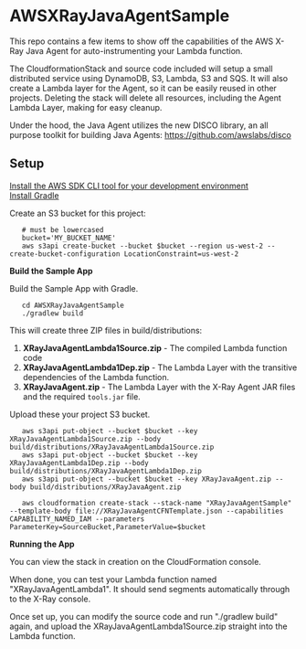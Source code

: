 # AWSXRayJavaAgentSample

This repo contains a few items to show off the capabilities of the AWS X-Ray Java Agent for auto-instrumenting your Lambda function.

The CloudformationStack and source code included will setup a small distributed service using DynamoDB, S3, Lambda, S3 and SQS. It will also create a Lambda layer for the Agent, so it can be easily reused in other projects. Deleting the stack will delete all resources, including the Agent Lambda Layer, making for easy cleanup.

Under the hood, the Java Agent utilizes the new DISCO library, an all purpose toolkit for building Java Agents:
https://github.com/awslabs/disco

## Setup

[Install the AWS SDK CLI tool for your development environment](https://aws.amazon.com/cli/)  
[Install Gradle](https://gradle.org/install/)

Create an S3 bucket for this project:
```
   # must be lowercased
   bucket='MY_BUCKET_NAME'
   aws s3api create-bucket --bucket $bucket --region us-west-2 --create-bucket-configuration LocationConstraint=us-west-2
```

**Build the Sample App**

Build the Sample App with Gradle.
```
   cd AWSXRayJavaAgentSample
   ./gradlew build
```
This will create three ZIP files in build/distributions:
1. **XRayJavaAgentLambda1Source.zip** - The compiled Lambda function code
1. **XRayJavaAgentLambda1Dep.zip** - The Lambda Layer with the transitive dependencies of the Lambda function.
1. **XRayJavaAgent.zip** - The Lambda Layer with the X-Ray Agent JAR files and the required `tools.jar` file.


 Upload these your project S3 bucket.
```
   aws s3api put-object --bucket $bucket --key XRayJavaAgentLambda1Source.zip --body build/distributions/XRayJavaAgentLambda1Source.zip
   aws s3api put-object --bucket $bucket --key XRayJavaAgentLambda1Dep.zip --body build/distributions/XRayJavaAgentLambda1Dep.zip
   aws s3api put-object --bucket $bucket --key XRayJavaAgent.zip --body build/distributions/XRayJavaAgent.zip

   aws cloudformation create-stack --stack-name "XRayJavaAgentSample" --template-body file://XRayJavaAgentCFNTemplate.json --capabilities CAPABILITY_NAMED_IAM --parameters  ParameterKey=SourceBucket,ParameterValue=$bucket
```

**Running the App**

You can view the stack in creation on the CloudFormation console.

When done, you can test your Lambda function named "XRayJavaAgentLambda1". It should send segments automatically through to the X-Ray console.

Once set up, you can modify the source code and run "./gradlew build" again, and upload the XRayJavaAgentLambda1Source.zip straight into the Lambda function.

